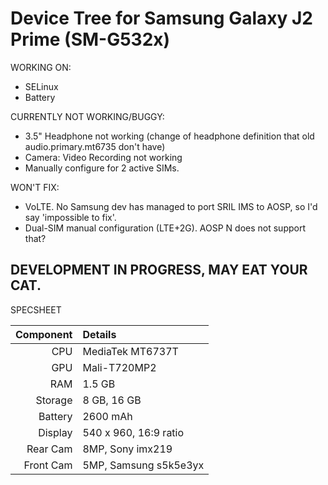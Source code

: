 # Device Tree for Samsung Galaxy J2 Prime (SM-G532x)

WORKING ON:
* SELinux
* Battery

CURRENTLY NOT WORKING/BUGGY:
* 3.5" Headphone not working (change of headphone definition that old audio.primary.mt6735 don't have)
* Camera: Video Recording not working
* Manually configure for 2 active SIMs.

WON'T FIX:
* VoLTE. No Samsung dev has managed to port SRIL IMS to AOSP, so I'd say 'impossible to fix'.
* Dual-SIM manual configuration (LTE+2G). AOSP N does not support that?


DEVELOPMENT IN PROGRESS, MAY EAT YOUR CAT.
----------

SPECSHEET

Component | Details
---------:|:-------------------------
CPU       | MediaTek MT6737T
GPU       | Mali-T720MP2
RAM       | 1.5 GB
Storage   | 8 GB, 16 GB
Battery   | 2600 mAh
Display   | 540 x 960, 16:9 ratio
Rear Cam  | 8MP, Sony imx219
Front Cam | 5MP, Samsung s5k5e3yx
